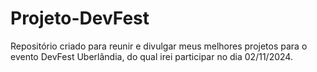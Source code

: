 # Projeto-DevFest
Repositório criado para reunir e divulgar meus melhores projetos para o evento DevFest Uberlândia, do qual irei participar no dia 02/11/2024.
